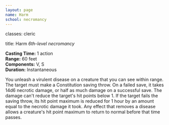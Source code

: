 ```yaml
---
layout: page
name: Harm
school: necromancy
---
```

classes: cleric

title: Harm 
_6th-level necromancy_ 

**Casting Time:** 1 action    
**Range:** 60 feet    
**Components:** V, S    
**Duration:** Instantaneous    

You unleash a virulent disease on a creature that you can see within range. The target must make a Constitution saving throw. On a failed save, it takes 14d6 necrotic damage, or half as much damage on a successful save. The damage can't reduce the target's hit points below 1. If the target fails the saving throw, its hit point maximum is reduced for 1 hour by an amount equal to the necrotic damage it took. Any effect that removes a disease allows a creature's hit point maximum to return to normal before that time passes. 